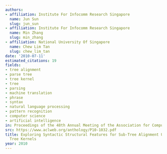 ```yaml
---
authors:
- affiliation: Institute For Infocomm Research Singapore
  name: Jun Sun
  slug: jun_sun
- affiliation: Institute For Infocomm Research Singapore
  name: Min Zhang
  slug: min_zhang
- affiliation: National University Of Singapore
  name: Chew Lim Tan
  slug: chew_lim_tan
date: '2010-07-11'
estimated_citations: 19
fields:
- tree alignment
- parse tree
- tree kernel
- tree
- parsing
- machine translation
- phrase
- syntax
- natural language processing
- pattern recognition
- computer science
- artificial intelligence
in: Proceedings of the 48th Annual Meeting of the Association for Computational Linguistics
src: https://www.aclweb.org/anthology/P10-1032.pdf
title: Exploring Syntactic Structural Features for Sub-Tree Alignment Using Bilingual
  Tree Kernels
year: 2010
---
```

